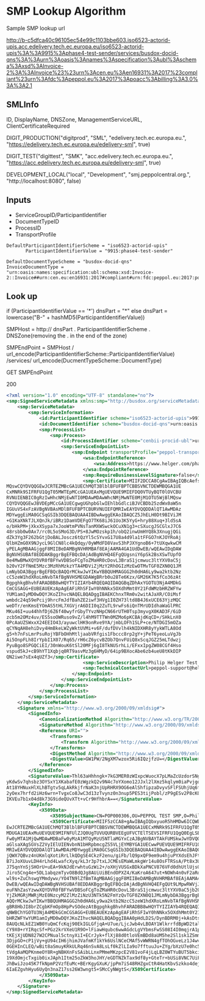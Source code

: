 # SMP Lookup Algorithm
Sample SMP lookup url

http://b-c5dfca40c96105ec54e99c1103bbe603.iso6523-actorid-upis.acc.edelivery.tech.ec.europa.eu/iso6523-actorid-upis%3A%3A9915%3Aphase4-test-sender/services/busdox-docid-qns%3A%3Aurn%3Aoasis%3Anames%3Aspecification%3Aubl%3Aschema%3Axsd%3AInvoice-2%3A%3AInvoice%23%23urn%3Acen.eu%3Aen16931%3A2017%23compliant%23urn%3Afdc%3Apeppol.eu%3A2017%3Apoacc%3Abilling%3A3.0%3A%3A2.1


## SMLInfo
ID, DisplayName, DNSZone, ManagementServiceURL, ClientCertificateRequired

DIGIT_PRODUCTION("digitprod", "SML", "edelivery.tech.ec.europa.eu.", "https://edelivery.tech.ec.europa.eu/edelivery-sml", true)

DIGIT_TEST("digittest", "SMK", "acc.edelivery.tech.ec.europa.eu.", "https://acc.edelivery.tech.ec.europa.eu/edelivery-sml", true)

DEVELOPMENT_LOCAL("local", "Development", "smj.peppolcentral.org.", "http://localhost:8080", false)


## Inputs
- ServiceGroupID/ParticipantIdentifier
- DocumentTypeID
- ProcessID
- TransportProfile

```
DefaultParticipantIdentifierScheme = "iso6523-actorid-upis"
       ParticipantIdentifierValue = "9915:phase4-test-sender"

DefaultDocumentTypeScheme = "busdox-docid-qns"
InvoiceDocumentType = "urn:oasis:names:specification:ubl:schema:xsd:Invoice-2::Invoice##urn:cen.eu:en16931:2017#compliant#urn:fdc:peppol.eu:2017:poacc:billing:3.0::2.1"
```

## Look up
if (ParticipantIdentifierValue == '\*') dnsPart = "\*" else dnsPart = lowercase("B-" + hashMD5(ParticipantIdentifierValue))

SMPHost = http:// dnsPart . ParticipantIdentifierScheme . DNSZone(removing the . in the end of the zone)

SMPEndPoint = SMPHost / url_encode(ParticipantIdentifierScheme::ParticipantIdentifierValue) /services/ url_encode(DucmentTypeScheme::DocumentType)

GET SMPEndPoint

200

``` xml
<?xml version="1.0" encoding="UTF-8" standalone="no"?>
<smp:SignedServiceMetadata xmlns:smp="http://busdox.org/serviceMetadata/publishing/1.0/" xmlns:ds="http://www.w3.org/2000/09/xmldsig#" xmlns:id="http://busdox.org/transport/identifiers/1.0/" xmlns:wsa="http://www.w3.org/2005/08/addressing">
    <smp:ServiceMetadata>
        <smp:ServiceInformation>
            <id:ParticipantIdentifier scheme="iso6523-actorid-upis">9915:phase4-test-sender</id:ParticipantIdentifier>
            <id:DocumentIdentifier scheme="busdox-docid-qns">urn:oasis:names:specification:ubl:schema:xsd:Invoice-2::Invoice##urn:cen.eu:en16931:2017#compliant#urn:fdc:peppol.eu:2017:poacc:billing:3.0::2.1</id:DocumentIdentifier>
            <smp:ProcessList>
                <smp:Process>
                    <id:ProcessIdentifier scheme="cenbii-procid-ubl">urn:fdc:peppol.eu:2017:poacc:billing:01:1.0</id:ProcessIdentifier>
                    <smp:ServiceEndpointList>
                        <smp:Endpoint transportProfile="peppol-transport-as4-v2_0">
                            <wsa:EndpointReference>
                                <wsa:Address>https://www.helger.com/phase4/as4</wsa:Address>
                            </wsa:EndpointReference>
                            <smp:RequireBusinessLevelSignature>false</smp:RequireBusinessLevelSignature>
                            <smp:Certificate>MIIF2DCCA8CgAwIBAgIQBcAefsdQIk7jCCLVCAicizANBgkqhkiG9w0BAQsFADBr
MQswCQYDVQQGEwJCRTEZMBcGA1UEChMQT3BlblBFUFBPTCBBSVNCTDEWMBQGA1UE
CxMNRk9SIFRFU1QgT05MWTEpMCcGA1UEAxMgUEVQUE9MIEFDQ0VTUyBQT0lOVCBU
RVNUIENBIC0gRzIwHhcNMjEwNTI0MDAwMDAwWhcNMjMwNTE0MjM1OTU5WjBlMQsw
CQYDVQQGEwJBVDEpMCcGA1UECgwgUGhpbGlwIEhlbGdlciBJVCBDb25zdWx0aW5n
IGUuVS4xFzAVBgNVBAsMDlBFUFBPTCBURVNUIEFQMRIwEAYDVQQDDAlQT1AwMDAz
MDYwggEiMA0GCSqGSIb3DQEBAQUAA4IBDwAwggEKAoIBAQCZ5JhELH0Dt9BIViJM
+G1KaXNkTJLXQnJk/iBRz1DamVDEFgO7TK68iJ61Uo3K5YyG+hry88Xuq+3ld5sA
o/bHkPM+jXkxXSypa7xJooWtmPVNsTanMXWSwckOCuXN1g3+cSXucgJSCGlxJ7C6
48rsbb0w0Ax7/rc0L5oSMoG3D/PS+8JwMOzskp1h/obQ2inwUmHYQ8k3XnugjQGi
dZk3Yg3F262bGtjDoBALJoscz6tQzYl5cSYvxG17U8a4d9la1tFFGO7nKJOYRoAj
QlbHZmG0X9NJycL9GlCN8lc4kQdqy/0yWMdFD8VavS3hPJXYgnoB6+7tUXqwkwCM
yPELAgMBAAGjggF8MIIBeDAMBgNVHRMBAf8EAjAAMA4GA1UdDwEB/wQEAwIDqDAW
BgNVHSUBAf8EDDAKBggrBgEFBQcDAjAdBgNVHQ4EFgQUgsniY6pSk2BsXSwTUpfO
8e4MwBMwXQYDVR0fBFYwVDBSoFCgToZMaHR0cDovL3BraS1jcmwuc3ltYXV0aC5j
b20vY2FfNmE5Mzc3MzRhMzkzYTA4MDViZjMzY2RhOGIzMzEwOTMvTGF0ZXN0Q1JM
LmNybDA3BggrBgEFBQcBAQQrMCkwJwYIKwYBBQUHMAGGG2h0dHA6Ly9wa2ktb2Nz
cC5zeW1hdXRoLmNvbTAfBgNVHSMEGDAWgBRrb0u28Te6Kzx/GM26K7K5fCo36zAt
BgpghkgBhvhFARADBB8wHQYTYIZIAYb4RQEQAQIDAQGBqZDhAxYGOTU3NjA4MDkG
CmCGSAGG+EUBEAUEKzApAgEAFiRhSFIwY0hNNkx5OXdhMmt0Y21FdWMzbHRZWFYw
YUM1amIyMD0wDQYJKoZIhvcNAQELBQADggIBAEKChnxTRm0v2witAJaXR/COiMsf
wmbdc24q59ePcij9hrcFmJdfBahZE2iwf3HVg1I0ZH73ltd8B4J6xUCE63YjzMQC
weDTr/enKmsEYOmAS5tHL7XGVjrA6DII0q2ZuTL9rwFs6iQnTMrUDIdhaWaGlPRC
MKu46I+uu44hhfDj6Z6f40wyfrGbyTYvzNHpCN66rUTH0Tsp3myvgX0KAD3F/6iD
zcb5m2OMz4uv/ES5soOWRuso9vZ/l4hM9TTTWn0MZMo6pKCBAjdKqCD+/SHkLnX0
0PcAaUZSWxxX24EEIO43/ayuwclHK9onRve9YA/jmbLOFh1SLP+ce/NTDGI5mOZa
qCYNqAH8ehiDvy4HmBkeLWZyWktUVMi+v6F/dufDVvlh4kNIDXHR8yYykWTLA8Od
g5+h7nFsLmrPsuRojYBFbOHhMtljaabVRfgis1Fbccc8rp2gY+jPeT6yeoLuVgJb
Ai5OnpFLh8IrYpbI1X07/Rq65/rH6cZ6ycvBZOb7QnvFUiQ8xScqJGZ25mLTdwzj
PyuBgo8SPGQCiEI/30nWouK6tSl20MFj6gI8TkNUSrhLi/EFxxIpgZW08CGf4Hso
vspud5kJ+cB9hYT1Xqbjq0RT9asvMz3g6HMyD/64ip9BXocAbe6zb4ueU8tKkDIP
QN2iwe7sEx4qUZf3</smp:Certificate>
                            <smp:ServiceDescription>Philip Helger Test endpoint</smp:ServiceDescription>
                            <smp:TechnicalContactUrl>peppol-support@helger.com</smp:TechnicalContactUrl>
                        </smp:Endpoint>
                    </smp:ServiceEndpointList>
                </smp:Process>
            </smp:ProcessList>
        </smp:ServiceInformation>
    </smp:ServiceMetadata>
    <Signature xmlns="http://www.w3.org/2000/09/xmldsig#">
        <SignedInfo>
            <CanonicalizationMethod Algorithm="http://www.w3.org/TR/2001/REC-xml-c14n-20010315"/>
            <SignatureMethod Algorithm="http://www.w3.org/2000/09/xmldsig#rsa-sha1"/>
            <Reference URI="">
                <Transforms>
                    <Transform Algorithm="http://www.w3.org/2000/09/xmldsig#enveloped-signature"/>
                </Transforms>
                <DigestMethod Algorithm="http://www.w3.org/2000/09/xmldsig#sha1"/>
                <DigestValue>GW1PW/2NgXM7wzox5Ri6IQzjfzU=</DigestValue>
            </Reference>
        </SignedInfo>
        <SignatureValue>Thl63aHhhngk+7kG3MER0zWIxpcWuocX7pLMaZcUzdorSNg565qWlhOsbc/lvfdQBkem8gMduqtp&#13;
yKdwSv7qhsbz3OYSxY1XKabafE0zWgzkQ2v9N4c7oYXomo12JJxl2lXmz5kqlym0iaPvjgqZKueb&#13;
At18YHNuxHlXLhBTgtv5qLAkRkjfrNaK3njUpRHRX9OG6eAlShfipzaDvyvSFlFSUhjUq6fPwCEL&#13;
2yOex7hrfd2iHz6wrn+TvgxCo8JwC3d13zTvynz0n3nup5PES3tijPobl/zP9gESv2P8cK0TVswr&#13;
IKVEu7b1x04d8k73G9ideQUvXTt+vCr9HfhbrA==</SignatureValue>
        <KeyInfo>
            <X509Data>
                <X509SubjectName>CN=POP000306,OU=PEPPOL TEST SMP,O=Philip Helger IT Consulting e.U.,C=AT</X509SubjectName>
                <X509Certificate>MIIF5zCCA8+gAwIBAgIQbxyuoR5hHMDw6ICQWDVwsjANBgkqhkiG9w0BAQsFADB5MQswCQYDVQQG&#13;
EwJCRTEZMBcGA1UEChMQT3BlblBFUFBPTCBBSVNCTDEWMBQGA1UECxMNRk9SIFRFU1QgT05MWTE3&#13;
MDUGA1UEAxMuUEVQUE9MIFNFUlZJQ0UgTUVUQURBVEEgUFVCTElTSEVSIFRFU1QgQ0EgLSBHMjAe&#13;
Fw0yMTA1MjQwMDAwMDBaFw0yMzA1MTQyMzU5NTlaMGYxCzAJBgNVBAYTAkFUMSkwJwYDVQQKDCBQ&#13;
aGlsaXAgSGVsZ2VyIElUIENvbnN1bHRpbmcgZS5VLjEYMBYGA1UECwwPUEVQUE9MIFRFU1QgU01Q&#13;
MRIwEAYDVQQDDAlQT1AwMDAzMDYwggEiMA0GCSqGSIb3DQEBAQUAA4IBDwAwggEKAoIBAQCww64p&#13;
jQWX7QBvz4nUKmlqXotiRrLlkQDgSE4CkzF2enu/giFb/lQ9pxQF9em9u4hjuPYXdsEhJFtuEcle&#13;
B7iJoXUuvLDH4rLhd4LwafcXyq/kL3r3p7txLJCMEsEMaWLmkgWr14u8OsFTRSsA/Pt8x3UXriBE&#13;
J75qnYnSjSHOrU+uEA+9kNJdErwhtuGzWi2+/oXHjVUSGxBDkXaPNCV876VFd0dhUtlUjsGgVeZT&#13;
Jiro5Cng4e+5DL1abqzmTyvO8BdQJg8AUiUiBEndOPXZ4/KaKroA647ut+NOWh4n0vF2aRoHcWPF&#13;
wl9s+ZuChswgYMmdywv/YO4TN9lZfBmTAgMBAAGjggF8MIIBeDAMBgNVHRMBAf8EAjAAMA4GA1Ud&#13;
DwEB/wQEAwIDqDAWBgNVHSUBAf8EDDAKBggrBgEFBQcDAjAdBgNVHQ4EFgQUt9LMpwRWVjJIYg7g&#13;
euFNhZasYzwwXQYDVR0fBFYwVDBSoFCgToZMaHR0cDovL3BraS1jcmwuc3ltYXV0aC5jb20vY2Ff&#13;
YjZkMGRjMWRjMzE0NzcyM2ZlMzZiNzU3NTk5N2FmYzQvTGF0ZXN0Q1JMLmNybDA3BggrBgEFBQcB&#13;
AQQrMCkwJwYIKwYBBQUHMAGGG2h0dHA6Ly9wa2ktb2NzcC5zeW1hdXRoLmNvbTAfBgNVHSMEGDAW&#13;
gBR8HbJI8brZCgbKFmOp8HpPvSOdezAtBgpghkgBhvhFARADBB8wHQYTYIZIAYb4RQEQAQIDAQGB&#13;
qNWBChYGOTU3NjA4MDkGCmCGSAGG+EUBEAUEKzApAgEAFiRhSFIwY0hNNkx5OXdhMmt0Y21FdWMz&#13;
bHRZWFYwYUM1amIyMD0wDQYJKoZIhvcNAQELBQADggIBAA0pHdLD2S/DynBDRM0j+kAsDtsyfeje&#13;
8AUQcNLkEZ1WB0YuQmCfcKqj90EkIGLGfjqA+U7ue/LjcJwb4vLBOAY1WlkrrfdBpWD2taliRkNr&#13;
CY9X0+rYIRqcSf+PGz2krVXeU1R9O+lFiawHqubc6wwAGdcLgVYbmsFwSS08I4I0mqjrA1pAmzxA&#13;
tKEjXjUDN827W2CPNual5ctnyXiI+ECrJyk+flXj88d0tloVEmBDd8aUM5he2Sl1sk1ZSmmitMmx&#13;
3DjpGO+cP1jVy+gU94cIH6jhimJVafmKf1kYk6UslNCeCMAf5vWWRN4gfTOhOGveLz1J4wv2LIv7&#13;
0GEHInCLEQ/wBit8aSmuyKRkULRq46nSvA8LsLf0kZlLIa9o7fftuuJu+ZYg/bXzU7e0hc5Vmnir&#13;
tVdgAaMQPKnmeOY8R+gNBHXnFsSAibLLnxPMmeMKzpcE2V81voF4jLqLBZ0WTYuBUT5bkciAu7oh&#13;
19XdOmjcTxgib0ixJAph1Itm25oZkW3hoJHY/eGDTNZkTax9df8y+GteTr+bUSi8VNC7UiF87Zsp&#13;
JhBwiJzo45K7fkNpmP2VzfEuMc+BErKgyGXuK/jpPm7iS48RHZgxCtR4HatKbvSzkko4dejC+/cz&#13;
6IaEZgvhHyu6UyQn3naZ17ss26W3wngt5+SMcCyNWgtS</X509Certificate>
            </X509Data>
        </KeyInfo>
    </Signature>
</smp:SignedServiceMetadata>
```
